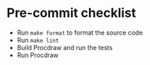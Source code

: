 Pre-commit checklist
====================

- Run `make format` to format the source code
- Run `make lint`
- Build Procdraw and run the tests
- Run Procdraw

